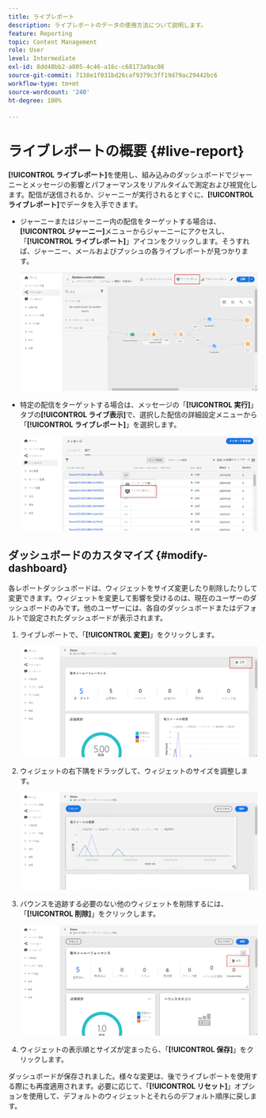```yaml
---
title: ライブレポート
description: ライブレポートのデータの使用方法について説明します。
feature: Reporting
topic: Content Management
role: User
level: Intermediate
exl-id: 8dd48bb2-a805-4c46-a16c-c68173a9ac08
source-git-commit: 7138e1f031bd26caf9379c3ff19d79ac29442bc6
workflow-type: tm+mt
source-wordcount: '240'
ht-degree: 100%

---
```


# ライブレポートの概要 {#live-report}

**[!UICONTROL ライブレポート]**&#x200B;を使用し、組み込みのダッシュボードでジャーニーとメッセージの影響とパフォーマンスをリアルタイムで測定および視覚化します。配信が送信されるか、ジャーニーが実行されるとすぐに、**[!UICONTROL ライブレポート]**&#x200B;でデータを入手できます。

* ジャーニーまたはジャーニー内の配信をターゲットする場合は、**[!UICONTROL ジャーニー]**&#x200B;メニューからジャーニーにアクセスし、「**[!UICONTROL ライブレポート]**」アイコンをクリックします。そうすれば、ジャーニー、メールおよびプッシュの各ライブレポートが見つかります。

   ![](../assets/report_journey.png)

* 特定の配信をターゲットする場合は、メッセージの「**[!UICONTROL 実行]**」タブの&#x200B;**[!UICONTROL ライブ表示]**&#x200B;で、選択した配信の詳細設定メニューから「**[!UICONTROL ライブレポート]**」を選択します。

   ![](../assets/report_2.png)

## ダッシュボードのカスタマイズ {#modify-dashboard}

各レポートダッシュボードは、ウィジェットをサイズ変更したり削除したりして変更できます。ウィジェットを変更して影響を受けるのは、現在のユーザーのダッシュボードのみです。他のユーザーには、各自のダッシュボードまたはデフォルトで設定されたダッシュボードが表示されます。

1. ライブレポートで、「**[!UICONTROL 変更]**」をクリックします。

   ![](../assets/report_modify_1.png)

1. ウィジェットの右下隅をドラッグして、ウィジェットのサイズを調整します。

   ![](../assets/report_modify_2.png)

1. バウンスを追跡する必要のない他のウィジェットを削除するには、「**[!UICONTROL 削除]**」をクリックします。

   ![](../assets/report_modify_3.png)

1. ウィジェットの表示順とサイズが定まったら、「**[!UICONTROL 保存]**」をクリックします。

ダッシュボードが保存されました。様々な変更は、後でライブレポートを使用する際にも再度適用されます。必要に応じて、「**[!UICONTROL リセット]**」オプションを使用して、デフォルトのウィジェットとそれらのデフォルト順序に戻します。
